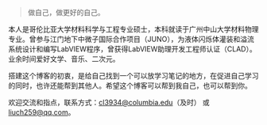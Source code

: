 > 做自己，做更好的自己。

本人是哥伦比亚大学材料科学与工程专业硕士，本科就读于广州中山大学材料物理专业。曾参与江门地下中微子国际合作项目（JUNO），为液体闪烁体灌装和溢流系统设计和编写LabVIEW程序，曾获得LabVIEW助理开发工程师认证（CLAD）。业余时间爱好文学、音乐、二次元。

搭建这个博客的初衷，是给自己找到一个可以放学习笔记的地方，在促进自己学习的同时，也许还能帮到其他人。希望这个博客可以帮到我自己，也可以帮到你。

欢迎交流和指点，联系方式：[cl3934@columbia.edu](mailto:cl3934@columbia.edu)（及时） 或 [liuch259@qq.com](mailto:liuch259@qq.com)。
